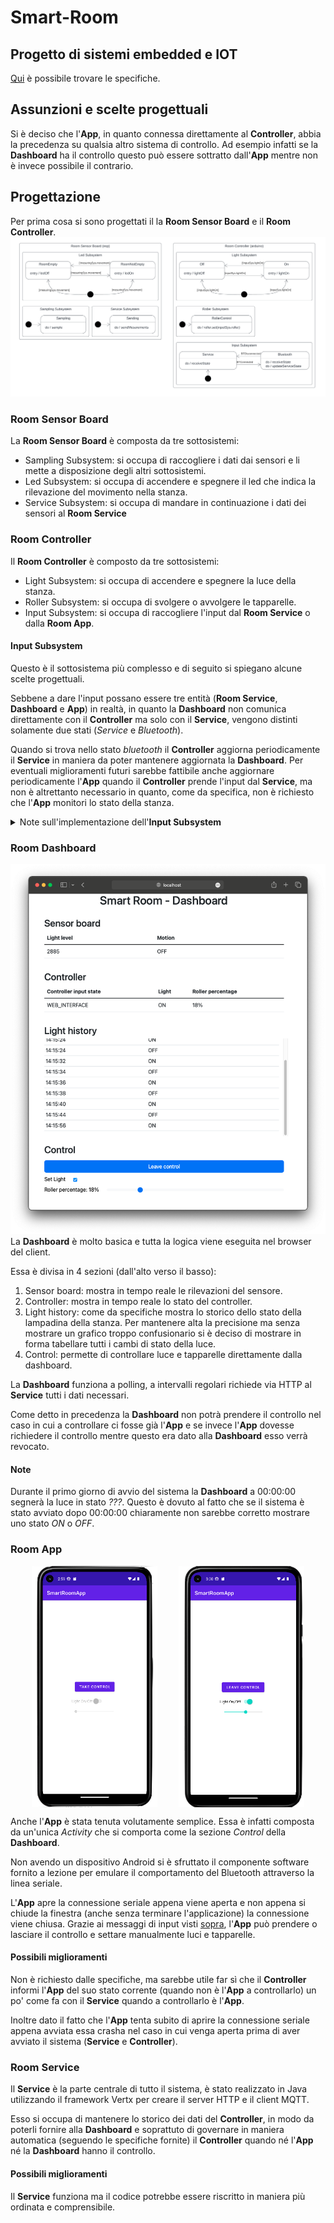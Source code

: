 # Smart-Room

## Progetto di sistemi embedded e IOT
[Qui](./Specificaitions.pdf) è possibile trovare le specifiche.

## Assunzioni e scelte progettuali
Si è deciso che l'**App**, in quanto connessa direttamente al **Controller**, abbia la precedenza su qualsia altro sistema di controllo.
Ad esempio infatti se la **Dashboard** ha il controllo questo può essere sottratto dall'**App** mentre non è invece possibile il contrario.

## Progettazione
Per prima cosa si sono progettati il la **Room Sensor Board** e il **Room Controller**.
![Diagramma degli stati di Sensor Board e Controller](./img/state_diagrams.png)

### Room Sensor Board
La **Room Sensor Board** è composta da tre sottosistemi:
- Sampling Subsystem: si occupa di raccogliere i dati dai sensori e li mette a disposizione degli altri sottosistemi.
- Led Subsystem: si occupa di accendere e spegnere il led che indica la rilevazione del movimento nella stanza.
- Service Subsystem: si occupa di mandare in continuazione i dati dei sensori al **Room Service**

### Room Controller
Il **Room Controller** è composto da tre sottosistemi:
- Light Subsystem: si occupa di accendere e spegnere la luce della stanza.
- Roller Subsystem: si occupa di svolgere o avvolgere le tapparelle.
- Input Subsystem: si occupa di raccogliere l'input dal **Room Service** o dalla **Room App**.

#### Input Subsystem
Questo è il sottosistema più complesso e di seguito si spiegano alcune scelte progettuali.

Sebbene a dare l'input possano essere tre entità (**Room Service**, **Dashboard** e **App**) in realtà, in quanto la **Dashboard** non comunica direttamente con il **Controller** ma solo con il **Service**, vengono distinti solamente due stati (*Service* e *Bluetooth*). 

Quando si trova nello stato *bluetooth* il **Controller** aggiorna periodicamente il **Service** in maniera da poter mantenere aggiornata la **Dashboard**. Per eventuali miglioramenti futuri sarebbe fattibile anche aggiornare periodicamente l'**App** quando il **Controller** prende l'input dal **Service**, ma non è altrettanto necessario in quanto, come da specifica, non è richiesto che l'**App** monitori lo stato della stanza.

<details>
<summary> Note sull'implementazione dell'<span style="font-weight: bold;">Input Subsystem</span> </summary>
<h5 id="InputSubsystemInput" style="display: none;">InputSubsystemInput</h5>

Siccome i periodi del **Controller** potrebbero essere modificati, e quindi potrebbero diventare addirittura più lunghi dell'invio degli input da parte del **Service** o dell'**App**, e siccome il **Service** e l'**App** potrebbero inviare messaggi in maniera molto ravvicinata si è deciso di permettere l'accumulo dei messaggi di input.

Accumulare i messaggi rende però necessario memorizzarne la sorgente, si è scelto quindi di utilizzare un unico formato di messaggi di input sia dal **Service** che dall'**App** che è il seguente.

\<InputChangeFlag\>;\<InputSource\>;\<Light\>;\<RollerPercentage\>

*InputChangeFlag* serve ad indicare il cambio di sorgente di input, è un intero e può assumere i seguenti valori:
- NO_CHANGE = 0 (la sorgente non cambia)
- BT_CONN = 1 (la sorgente diventa il bluetooth)
- BT_DISC = 2 (la sorgente torna ad essere il **Service**)

*InputSource* è un intero e può assumere i seguenti valori:
- SERVICE = 0
- BLUETOOTH = 1

*Light* e *RollerPercentage* sono interi e indicano se accendere o meno la luce e la percentuale di apertura delle tapparelle.

Questi messaggi, in caso si accumulo, vengono processati in un unico ciclo dell'**Input Subsystem** ma in modo da tenere consistente lo stato del controller, come se i messaggi fossero stati processati uno per ogni ciclo.

Il motivo per cui non è possibile utilizzare semplicemente solo l'ultimo input è evidente con il seguente esempio:
>
>Si ipotizzi l'accumulo dei seguenti messaggi (a sinistra i più vecchi)
>
>0;0;x;xxx : 1;1;x;xxx : 0;0;x;xxx
>
>Il primo messaggio viene dal **Service**.
>
>Il secondo messaggio viene dall'**App** e indica il cambio di input a *BLUETOOTH*
>
>Il terzo messaggio viene dal **Service** che ancora non sa che l'**App** ha preso il controllo.
>
>Se prendessimo in considerazione solo l'ultimo messaggio avremmo sostanzialmente ignorato il cambio di input.

Si noti infine che essendo il seriale l'unico canale di comunicazione su cui devono passare sia i messaggi del **Service** che quelli provenienti dal bluetooth sono possibili delle collisioni.

Per semplicità l'unica contromisura a questo problema è stata quella di tenere i messaggi più corti possibile in modo da ridurre la probabilità di collisione.
Eventualmente sarebbe possibile decidere una lunghezza fissa dei messaggi (in caso di messaggi più brevi inserire un padding) in questo modo se due messaggi dovessero collidere ci si potrebbe rendere conto della collisione e scartare i dati ricevuti.
</details>

### Room Dashboard
![Room Dashboard](./img/dashboard.png)
La **Dashboard** è molto basica e tutta la logica viene eseguita nel browser del client.

Essa è divisa in 4 sezioni (dall'alto verso il basso):

1. Sensor board: mostra in tempo reale le rilevazioni del sensore.
1. Controller: mostra in tempo reale lo stato del controller.
1. Light history: come da specifiche mostra lo storico dello stato della lampadina della stanza. Per mantenere alta la precisione ma senza mostrare un grafico troppo confusionario si è deciso di mostrare in forma tabellare tutti i cambi di stato della luce.
1. Control: permette di controllare luce e tapparelle direttamente dalla dashboard.

La **Dashboard** funziona a polling, a intervalli regolari richiede via HTTP al **Service** tutti i dati necessari.

Come detto in precedenza la **Dashboard** non potrà prendere il controllo nel caso in cui a controllare ci fosse già l'**App** e se invece l'**App** dovesse richiedere il controllo mentre questo era dato alla **Dashboard** esso verrà revocato.

#### Note
Durante il primo giorno di avvio del sistema la **Dashboard** a 00:00:00 segnerà la luce in stato *???*. Questo è dovuto al fatto che se il sistema è stato avviato dopo 00:00:00 chiaramente non sarebbe corretto mostrare uno stato *ON* o *OFF*.

### Room App
<div style="display: flex; justify-content: space-evenly">
    <img style="width: 40%;" src="./img/app_1.png" alt="App senza controllo">
    <img style="width: 40%;" src="./img/app_2.png" alt="App con controllo">
</div>

Anche l'**App** è stata tenuta volutamente semplice. Essa è infatti composta da un'unica *Activity* che si comporta come la sezione *Control* della **Dashboard**.

Non avendo un dispositivo Android si è sfruttato il componente software fornito a lezione per emulare il comportamento del Bluetooth attraverso la linea seriale.

L'**App** apre la connessione seriale appena viene aperta e non appena si chiude la finestra (anche senza terminare l'applicazione) la connessione viene chiusa.
Grazie ai messaggi di input visti [sopra](#InputSubsystemInput), l'**App** può prendere o lasciare il controllo e settare manualmente luci e tapparelle.

#### Possibili miglioramenti
Non è richiesto dalle specifiche, ma sarebbe utile far sì che il **Controller** informi l'**App** del suo stato corrente (quando non è l'**App** a controllarlo) un po' come fa con il **Service** quando a controllarlo è l'**App**.

Inoltre dato il fatto che l'**App** tenta subito di aprire la connessione seriale appena avviata essa crasha nel caso in cui venga aperta prima di aver avviato il sistema (**Service** e **Controller**).

### Room Service
Il **Service** è la parte centrale di tutto il sistema, è stato realizzato in Java utilizzando il framework Vertx per creare il server HTTP e il client MQTT.

Esso si occupa di mantenere lo storico dei dati del **Controller**, in modo da poterli fornire alla **Dashboard** e soprattuto di governare in maniera automatica (seguendo le specifiche fornite) il **Controller** quando né l'**App** né la **Dashboard** hanno il controllo.

#### Possibili miglioramenti
Il **Service** funziona ma il codice potrebbe essere riscritto in maniera più ordinata e comprensibile.
